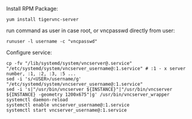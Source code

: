 Install RPM Package:
```
yum install tigervnc-server
```

run command as user in case root, or vncpasswd directly from user: 
```
runuser -l username -c "vncpasswd"
```

Configure service:
```
cp -fv "/lib/systemd/system/vncserver@.service" "/etc/systemd/system/vncserver_username@:1.service" # :1 - x server number, :1, :2, :3, :5 ... 
sed -i 's/<USER>/username/g' "/etc/systemd/system/vncserver_username@:1.service"
sed -i 's|"/usr/bin/vncserver ${INSTANCE}"|"/usr/bin/vncserver ${INSTANCE} -geometry 1200x675"|g' /usr/bin/vncserver_wrapper 
systemctl daemon-reload 
systemctl enable vncserver_username@:1.service
systemctl start vncserver_username@:1.service 
```

